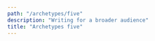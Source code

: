 ```yaml
---
path: "/archetypes/five"
description: "Writing for a broader audience"
title: "Archetypes five"
---
```

